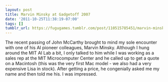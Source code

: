```yaml
---
layout: post
title: Marvin Minsky at Gadgetoff 2007
date: '2011-10-25T11:38:19-07:00'
tags: []
tumblr_url: https://fugugames.tumblr.com/post/110515785451/marvin-minsky-at-gadgetoff-2007
---
```

The recent passing of John McCarthy brought to mind my sole encounter with one of his AI pioneer colleagues, Marvin Minsky. Although I hung around the MIT AI Lab a bit, I only talked to him while I was working as a sales rep at the MIT Microcomputer Center and he called up to get a quote on a Macintosh (this was the very first Mac model - we also had a very expensive Lisa in stock). After getting a price, he congenially asked me my name and then told me his. I was impressed.

